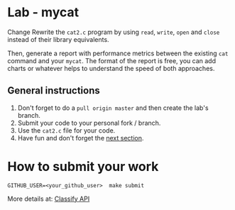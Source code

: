 Lab - mycat
===========

Change
Rewrite the `cat2.c` program by using `read`, `write`, `open` and `close` instead of their library equivalents.

Then, generate a report with performance metrics between the existing `cat` command  and your `mycat`.
The format of the report is free, you can add charts or whatever helps to understand the speed of both approaches.

General instructions
--------------------
1. Don't forget to do a `pull origin master` and then create the lab's branch.
2. Submit your code to your personal fork / branch.
3. Use the `cat2.c` file for your code.
4. Have fun and don't forget the [next section](#how-to-submit-your-work).

How to submit your work
=======================
```
GITHUB_USER=<your_github_user>  make submit
```
More details at: [Classify API](../../classify.md)
